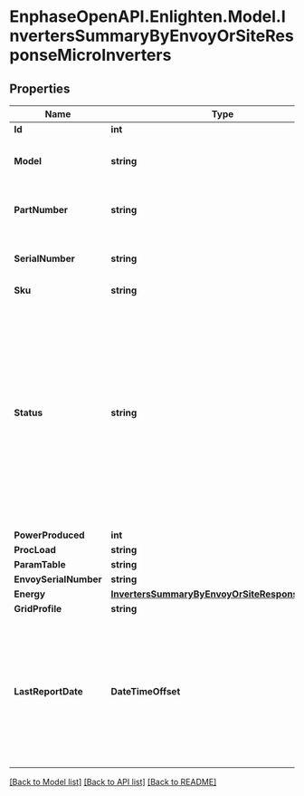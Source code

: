 # EnphaseOpenAPI.Enlighten.Model.InvertersSummaryByEnvoyOrSiteResponseMicroInverters

## Properties

Name | Type | Description | Notes
------------ | ------------- | ------------- | -------------
**Id** | **int** |  | 
**Model** | **string** | Model number of this Microinverter. | 
**PartNumber** | **string** | The Enphase part number of this Microinverter. | 
**SerialNumber** | **string** | The serial number of this Microinverter. | 
**Sku** | **string** |  | 
**Status** | **string** | The current status of this Microinverter. * &#x60;normal&#x60; - The microinverter is operating normally. * &#x60;power&#x60; - There is a production issue. * &#x60;micro&#x60; - The microinverter is not reporting. * &#x60;retired&#x60; - The microinverter is retired. | 
**PowerProduced** | **int** |  | 
**ProcLoad** | **string** |  | 
**ParamTable** | **string** |  | 
**EnvoySerialNumber** | **string** |  | 
**Energy** | [**InvertersSummaryByEnvoyOrSiteResponseEnergy**](InvertersSummaryByEnvoyOrSiteResponseEnergy.md) |  | 
**GridProfile** | **string** |  | 
**LastReportDate** | **DateTimeOffset** | The last time this device submitted a report, by default expressed in Unix epoch time. If Enlighten has no record of a report from this Envoy, returns null. | 

[[Back to Model list]](../README.md#documentation-for-models) [[Back to API list]](../README.md#documentation-for-api-endpoints) [[Back to README]](../README.md)

